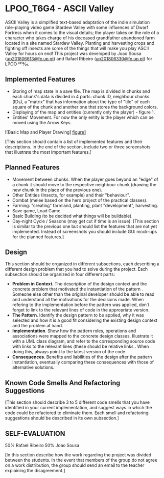 # LPOO_T6G4 - ASCII Valley

ASCII Valley is a simplified text-based adaptation of the indie simulation role-playing video game Stardew Valley with some influences of
 Dwarf Fortress when it comes to the visual details;
the player takes on the role of a character who takes charge of his deceased grandfather abandoned farm located in a site named Stardew Valley.
Planting and harvesting crops and fighting off insects are some of the things that will make you play ASCII Valley for hours on end!
This project was developed by Joao Sousa (up201806613@fe.up.pt) and Rafael Ribeiro (up201806330@fe.up.pt) for LPOO 2019⁄20.

## Implemented Features

- Storing of map state in a save file. The map is divided in chunks and each chunk's data is divided in 4 parts: chunk ID, neighbour
 chunks (IDs), a "matrix" that has information about the type of "tile" of each square of the chunk and
 another one that stores the background colors.
- Displaying of the map and entities (currently only the player) - figure 1.
- Entities' Movement. For now the only entity is the player which can be moved using the Arrow Keys.


![Basic Map and Player Drawing] [figure1]

[figure1]: https://github.com/FEUP-LPOO/lpoo-2020-g64/tree/master/docs/screenshots/basicMapAndPlayerDrawing.png

[This section should contain a list of implemented features and their descriptions. In the end of the section, include two or three
 screenshots that illustrate the most important features.]

## Planned Features

- Movement between chunks. When the player goes beyond an "edge" of a chunk it should move to the respective neighbour chunk (drawing the
 new chunk in the place of the previous one).
- Other Entities (Insects, for example) and their "behaviour".
- Combat (melee based on the hero project of the practical classes).
- Farming: "creating" farmland, planting, plant "development", harvesting.
- Save game, Load Game.
- Basic Building (to be decided what things will be buildable).
- Day-night Cycle / Seasons (may get cut if time is an issue).
[This section is similar to the previous one but should list the features that are not yet implemented. Instead of screenshots you should
 include GUI mock-ups for the planned features.]

## Design

This section should be organized in different subsections, each describing a different design problem that you had to solve during the
 project. Each subsection should be organized in four different parts:
- **Problem in Context**. The description of the design context and the concrete problem that motivated the instantiation of the pattern
. Someone else other than the original developer should be able to read and understand all the motivations for the decisions made. When
 refering to the implementation before the pattern was applied, don’t forget to link to the relevant lines of code in the appropriate
  version.
- **The Pattern**. Identify the design pattern to be applied, why it was selected and how it is a good fit considering the existing
 design context and the problem at hand.
- **Implementation**. Show how the pattern roles, operations and associations were mapped to the concrete design classes. Illustrate it
 with a UML class diagram, and refer to the corresponding source code with links to the relevant lines (these should be relative links
 . When doing this, always point to the latest version of the code.
- **Consequences**. Benefits and liabilities of the design after the pattern instantiation, eventually comparing these consequences with
 those of alternative solutions.

## Known Code Smells And Refactoring Suggestions

[This section should describe 3 to 5 different code smells that you have identified in your current implementation, and suggest ways in
 which the code could be refactored to eliminate them. Each smell and refactoring suggestions should be described in its own subsection.]


## SELF-EVALUATION

50% Rafael Ribeiro
50% Joao Sousa

[In this section describe how the work regarding the project was divided between the students. In the event that members of the group do
 not agree on a work distribution, the group should send an email to the teacher explaining the disagreement.]